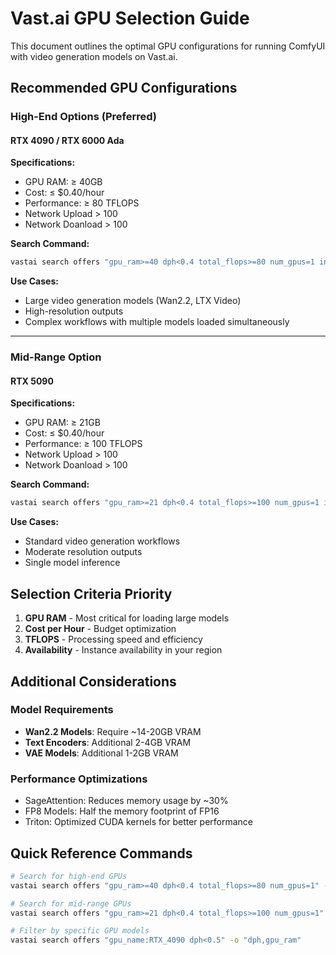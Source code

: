 # Vast.ai GPU Selection Guide

This document outlines the optimal GPU configurations for running ComfyUI with video generation models on Vast.ai.

## Recommended GPU Configurations

### High-End Options (Preferred)

#### RTX 4090 / RTX 6000 Ada
**Specifications:**
- GPU RAM: ≥ 40GB
- Cost: ≤ $0.40/hour
- Performance: ≥ 80 TFLOPS
- Network Upload > 100
- Network Doanload > 100

**Search Command:**
```bash
vastai search offers "gpu_ram>=40 dph<0.4 total_flops>=80 num_gpus=1 inet_up>100 inet_down>100" -o "dph,gpu_ram"
```

**Use Cases:**
- Large video generation models (Wan2.2, LTX Video)
- High-resolution outputs
- Complex workflows with multiple models loaded simultaneously

---

### Mid-Range Option

#### RTX 5090
**Specifications:**
- GPU RAM: ≥ 21GB
- Cost: ≤ $0.40/hour
- Performance: ≥ 100 TFLOPS
- Network Upload > 100
- Network Doanload > 100

**Search Command:**
```bash
vastai search offers "gpu_ram>=21 dph<0.4 total_flops>=100 num_gpus=1 inet_up>100 inet_down>100" -o "dph,gpu_ram"
```

**Use Cases:**
- Standard video generation workflows
- Moderate resolution outputs
- Single model inference

## Selection Criteria Priority

1. **GPU RAM** - Most critical for loading large models
2. **Cost per Hour** - Budget optimization
3. **TFLOPS** - Processing speed and efficiency
4. **Availability** - Instance availability in your region

## Additional Considerations

### Model Requirements
- **Wan2.2 Models**: Require ~14-20GB VRAM
- **Text Encoders**: Additional 2-4GB VRAM
- **VAE Models**: Additional 1-2GB VRAM

### Performance Optimizations
- SageAttention: Reduces memory usage by ~30%
- FP8 Models: Half the memory footprint of FP16
- Triton: Optimized CUDA kernels for better performance

## Quick Reference Commands

```bash
# Search for high-end GPUs
vastai search offers "gpu_ram>=40 dph<0.4 total_flops>=80 num_gpus=1" -o "dph,gpu_ram"

# Search for mid-range GPUs
vastai search offers "gpu_ram>=21 dph<0.4 total_flops>=100 num_gpus=1" -o "dph,gpu_ram"

# Filter by specific GPU models
vastai search offers "gpu_name:RTX_4090 dph<0.5" -o "dph,gpu_ram"
```


